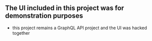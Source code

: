 ## The UI included in this project was for demonstration purposes
* this project remains a GraphQL API project and the UI was hacked together

